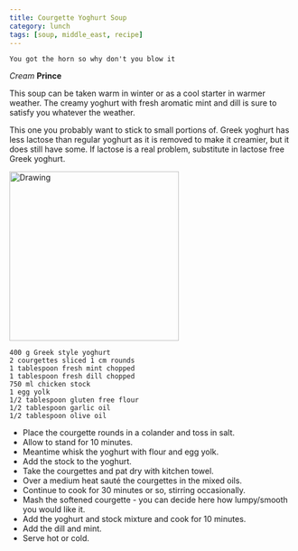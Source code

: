 ```yaml
---
title: Courgette Yoghurt Soup
category: lunch
tags: [soup, middle_east, recipe]
---
```


	You got the horn so why don't you blow it
	
*Cream* **Prince**

This soup can be taken warm in winter or as a cool starter in warmer weather. The creamy yoghurt with fresh aromatic mint and dill is sure to satisfy you whatever the weather.

This one you probably want to stick to small portions of. Greek yoghurt has less lactose than regular yoghurt as it is removed to make it creamier, but it does still have some. If lactose is a real problem, substitute in lactose free Greek yoghurt.

<img src="http://fodblog.github.io/assets/pictures/yoghurt-soup.JPG" alt="Drawing" style="width: 300px;"/>

	400 g Greek style yoghurt
	2 courgettes sliced 1 cm rounds
	1 tablespoon fresh mint chopped
	1 tablespoon fresh dill chopped
	750 ml chicken stock
	1 egg yolk
	1/2 tablespoon gluten free flour
	1/2 tablespoon garlic oil
	1/2 tablespoon olive oil
	
	
* Place the courgette rounds in a colander and toss in salt.
* Allow to stand for 10 minutes.
* Meantime whisk the yoghurt with flour and egg yolk.
* Add the stock to the yoghurt.
* Take the courgettes and pat dry with kitchen towel.
* Over a medium heat sauté the courgettes in the mixed oils.
* Continue to cook for 30 minutes or so, stirring occasionally.
* Mash the softened courgette - you can decide here how lumpy/smooth you would like it.
* Add the yoghurt and stock mixture and cook for 10 minutes.
* Add the dill and mint.
* Serve hot or cold.